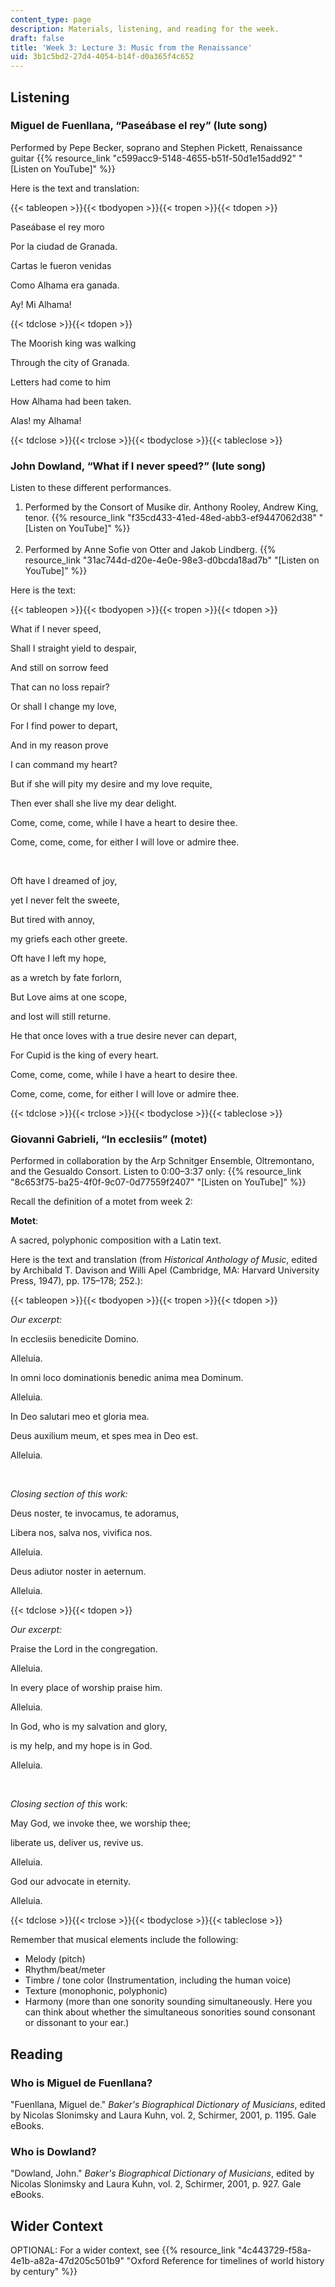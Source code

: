 ```yaml
---
content_type: page
description: Materials, listening, and reading for the week.
draft: false
title: 'Week 3: Lecture 3: Music from the Renaissance'
uid: 3b1c5bd2-27d4-4054-b14f-d0a365f4c652
---
```

## Listening

### Miguel de Fuenllana, “Paseábase el rey” (lute song)

Performed by Pepe Becker, soprano and Stephen Pickett, Renaissance guitar {{% resource_link "c599acc9-5148-4655-b51f-50d1e15add92" "\[Listen on YouTube\]" %}}

Here is the text and translation:

{{< tableopen >}}{{< tbodyopen >}}{{< tropen >}}{{< tdopen >}}

Paseábase el rey moro  

Por la ciudad de Granada. 

Cartas le fueron venidas  

Como Alhama era ganada. 

Ay! Mi Alhama!  

{{< tdclose >}}{{< tdopen >}}

The Moorish king was walking 

Through the city of Granada. 

Letters had come to him 

How Alhama had been taken. 

Alas! my Alhama! 

{{< tdclose >}}{{< trclose >}}{{< tbodyclose >}}{{< tableclose >}}

### John Dowland, “What if I never speed?” (lute song)

Listen to these different performances.

1. Performed by the Consort of Musike dir. Anthony Rooley, Andrew King, tenor. {{% resource_link "f35cd433-41ed-48ed-abb3-ef9447062d38" "\[Listen on YouTube\]" %}}           
     
2. Performed by Anne Sofie von Otter and Jakob Lindberg. {{% resource_link "31ac744d-d20e-4e0e-98e3-d0bcda18ad7b" "\[Listen on YouTube\]" %}}

Here is the text:

{{< tableopen >}}{{< tbodyopen >}}{{< tropen >}}{{< tdopen >}}

What if I never speed, 

Shall I straight yield to despair, 

And still on sorrow feed 

That can no loss repair? 

Or shall I change my love, 

For I find power to depart, 

And in my reason prove 

I can command my heart? 

But if she will pity my desire and my love requite, 

Then ever shall she live my dear delight. 

Come, come, come, while I have a heart to desire thee. 

Come, come, come, for either I will love or admire thee. 

 

Oft have I dreamed of joy,     

yet I never felt the sweete,     

But tired with annoy,     

my griefs each other greete.

Oft have I left my hope,     

as a wretch by fate forlorn,     

But Love aims at one scope,     

and lost will still returne.

He that once loves with a true desire never can depart,     

For Cupid is the king of every heart.     

Come, come, come, while I have a heart to desire thee.     

Come, come, come, for either I will love or admire thee.

{{< tdclose >}}{{< trclose >}}{{< tbodyclose >}}{{< tableclose >}}

### Giovanni Gabrieli, “In ecclesiis” (motet)

Performed in collaboration by the Arp Schnitger Ensemble, Oltremontano, and the Gesualdo Consort. Listen to 0:00–3:37 only: {{% resource_link "8c653f75-ba25-4f0f-9c07-0d77559f2407" "\[Listen on YouTube\]" %}}

Recall the definition of a motet from week 2:

**Motet**:

A sacred, polyphonic composition with a Latin text. 

Here is the text and translation (from *Historical Anthology of Music*, edited by Archibald T. Davison and Willi Apel (Cambridge, MA: Harvard University Press, 1947), pp. 175–178; 252.):

{{< tableopen >}}{{< tbodyopen >}}{{< tropen >}}{{< tdopen >}}

*Our excerpt:* 

In ecclesiis benedicite Domino.  

Alleluia. 

In omni loco dominationis benedic anima mea Dominum.  

Alleluia. 

In Deo salutari meo et gloria mea. 

Deus auxilium meum, et spes mea in Deo est.  

Alleluia. 

 

*Closing section of this work:* 

Deus noster, te invocamus, te adoramus, 

Libera nos, salva nos, vivifica nos. 

Alleluia. 

Deus adiutor noster in aeternum. 

Alleluia.

{{< tdclose >}}{{< tdopen >}}

*Our excerpt:*

Praise the Lord in the congregation. 

Alleluia. 

In every place of worship praise him. 

Alleluia. 

In God, who is my salvation and glory,

is my help, and my hope is in God. 

Alleluia. 

 

*Closing section of this* work:

May God, we invoke thee, we worship thee;

liberate us, deliver us, revive us. 

Alleluia.

God our advocate in eternity. 

Alleluia.

{{< tdclose >}}{{< trclose >}}{{< tbodyclose >}}{{< tableclose >}}

Remember that musical elements include the following: 

- Melody (pitch)
- Rhythm/beat/meter 
- Timbre / tone color (Instrumentation, including the human voice) 
- Texture (monophonic, polyphonic) 
- Harmony (more than one sonority sounding simultaneously. Here you can think about whether the simultaneous sonorities sound consonant or dissonant to your ear.) 

## Reading

### Who is Miguel de Fuenllana?

"Fuenllana, Miguel de." *Baker's Biographical Dictionary of Musicians*, edited by Nicolas Slonimsky and Laura Kuhn, vol. 2, Schirmer, 2001, p. 1195. Gale eBooks.

### Who is Dowland?

"Dowland, John." *Baker's Biographical Dictionary of Musicians*, edited by Nicolas Slonimsky and Laura Kuhn, vol. 2, Schirmer, 2001, p. 927. Gale eBooks.

## Wider Context

OPTIONAL: For a wider context, see {{% resource_link "4c443729-f58a-4e1b-a82a-47d205c501b9" "Oxford Reference for timelines of world history by century" %}}
